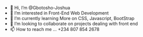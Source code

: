 - 👋 Hi, I’m @Gbotosho-Joshua
- 👀 I’m interested in Front-End Web Development
- 🌱 I’m currently learning More on CSS, Javascript, BootStrap
- 💞️ I’m looking to collaborate on projects dealing with front end
- 📫 How to reach me ... +234 807 854 2678

<!---
Gbotosho-Joshua/Gbotosho-Joshua is a ✨ special ✨ repository because its `README.md` (this file) appears on your GitHub profile.
You can click the Preview link to take a look at your changes.
--->
